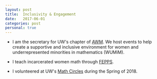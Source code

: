 ```yaml
---
layout: post
title:  Inclusivity & Engagement
date:   2017-06-01
categories: post
personal: true
---
```


* I am the secretary for UW's chapter of [AWM](https://sites.math.washington.edu/~awmsc/). We host events to help create a supportive and inclusive environment for women and underrepresented minorities in mathematics (WUMiM).

* I teach incarcerated women math through [FEPPS](http://fepps.org). 

* I  volunteered at UW's [Math Circles](https://sites.math.washington.edu/~mathcircle/circle/) during the Spring of 2018.
